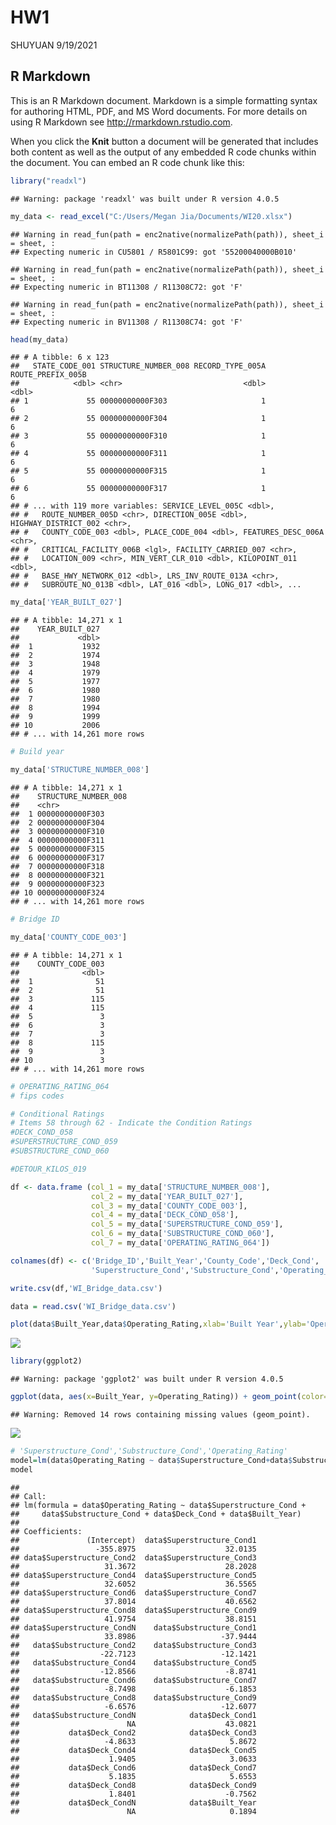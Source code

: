 HW1
================
SHUYUAN
9/19/2021

## R Markdown

This is an R Markdown document. Markdown is a simple formatting syntax
for authoring HTML, PDF, and MS Word documents. For more details on
using R Markdown see <http://rmarkdown.rstudio.com>.

When you click the **Knit** button a document will be generated that
includes both content as well as the output of any embedded R code
chunks within the document. You can embed an R code chunk like this:

``` r
library("readxl")
```

    ## Warning: package 'readxl' was built under R version 4.0.5

``` r
my_data <- read_excel("C:/Users/Megan Jia/Documents/WI20.xlsx")
```

    ## Warning in read_fun(path = enc2native(normalizePath(path)), sheet_i = sheet, :
    ## Expecting numeric in CU5801 / R5801C99: got '55200040000B010'

    ## Warning in read_fun(path = enc2native(normalizePath(path)), sheet_i = sheet, :
    ## Expecting numeric in BT11308 / R11308C72: got 'F'

    ## Warning in read_fun(path = enc2native(normalizePath(path)), sheet_i = sheet, :
    ## Expecting numeric in BV11308 / R11308C74: got 'F'

``` r
head(my_data)
```

    ## # A tibble: 6 x 123
    ##   STATE_CODE_001 STRUCTURE_NUMBER_008 RECORD_TYPE_005A ROUTE_PREFIX_005B
    ##            <dbl> <chr>                           <dbl>             <dbl>
    ## 1             55 00000000000F303                     1                 6
    ## 2             55 00000000000F304                     1                 6
    ## 3             55 00000000000F310                     1                 6
    ## 4             55 00000000000F311                     1                 6
    ## 5             55 00000000000F315                     1                 6
    ## 6             55 00000000000F317                     1                 6
    ## # ... with 119 more variables: SERVICE_LEVEL_005C <dbl>,
    ## #   ROUTE_NUMBER_005D <chr>, DIRECTION_005E <dbl>, HIGHWAY_DISTRICT_002 <chr>,
    ## #   COUNTY_CODE_003 <dbl>, PLACE_CODE_004 <dbl>, FEATURES_DESC_006A <chr>,
    ## #   CRITICAL_FACILITY_006B <lgl>, FACILITY_CARRIED_007 <chr>,
    ## #   LOCATION_009 <chr>, MIN_VERT_CLR_010 <dbl>, KILOPOINT_011 <dbl>,
    ## #   BASE_HWY_NETWORK_012 <dbl>, LRS_INV_ROUTE_013A <chr>,
    ## #   SUBROUTE_NO_013B <dbl>, LAT_016 <dbl>, LONG_017 <dbl>, ...

``` r
my_data['YEAR_BUILT_027']
```

    ## # A tibble: 14,271 x 1
    ##    YEAR_BUILT_027
    ##             <dbl>
    ##  1           1932
    ##  2           1974
    ##  3           1948
    ##  4           1979
    ##  5           1977
    ##  6           1980
    ##  7           1980
    ##  8           1994
    ##  9           1999
    ## 10           2006
    ## # ... with 14,261 more rows

``` r
# Build year
```

``` r
my_data['STRUCTURE_NUMBER_008']
```

    ## # A tibble: 14,271 x 1
    ##    STRUCTURE_NUMBER_008
    ##    <chr>               
    ##  1 00000000000F303     
    ##  2 00000000000F304     
    ##  3 00000000000F310     
    ##  4 00000000000F311     
    ##  5 00000000000F315     
    ##  6 00000000000F317     
    ##  7 00000000000F318     
    ##  8 00000000000F321     
    ##  9 00000000000F323     
    ## 10 00000000000F324     
    ## # ... with 14,261 more rows

``` r
# Bridge ID
```

``` r
my_data['COUNTY_CODE_003']
```

    ## # A tibble: 14,271 x 1
    ##    COUNTY_CODE_003
    ##              <dbl>
    ##  1              51
    ##  2              51
    ##  3             115
    ##  4             115
    ##  5               3
    ##  6               3
    ##  7               3
    ##  8             115
    ##  9               3
    ## 10               3
    ## # ... with 14,261 more rows

``` r
# OPERATING_RATING_064
# fips codes
```

``` r
# Conditional Ratings
# Items 58 through 62 - Indicate the Condition Ratings
#DECK_COND_058
#SUPERSTRUCTURE_COND_059
#SUBSTRUCTURE_COND_060
```

``` r
#DETOUR_KILOS_019
```

``` r
df <- data.frame (col_1 = my_data['STRUCTURE_NUMBER_008'],
                  col_2 = my_data['YEAR_BUILT_027'],
                  col_3 = my_data['COUNTY_CODE_003'],
                  col_4 = my_data['DECK_COND_058'],
                  col_5 = my_data['SUPERSTRUCTURE_COND_059'],
                  col_6 = my_data['SUBSTRUCTURE_COND_060'],
                  col_7 = my_data['OPERATING_RATING_064'])

colnames(df) <- c('Bridge_ID','Built_Year','County_Code','Deck_Cond',
                  'Superstructure_Cond','Substructure_Cond','Operating_Rating')

write.csv(df,'WI_Bridge_data.csv')
```

``` r
data = read.csv('WI_Bridge_data.csv')
```

``` r
plot(data$Built_Year,data$Operating_Rating,xlab='Built Year',ylab='Operating Rating')
```

![](HW1_files/figure-gfm/unnamed-chunk-9-1.png)<!-- -->

``` r
library(ggplot2)
```

    ## Warning: package 'ggplot2' was built under R version 4.0.5

``` r
ggplot(data, aes(x=Built_Year, y=Operating_Rating)) + geom_point(color='orange')
```

    ## Warning: Removed 14 rows containing missing values (geom_point).

![](HW1_files/figure-gfm/unnamed-chunk-10-1.png)<!-- -->

``` r
# 'Superstructure_Cond','Substructure_Cond','Operating_Rating'
model=lm(data$Operating_Rating ~ data$Superstructure_Cond+data$Substructure_Cond+data$Deck_Cond+data$Built_Year)
model
```

    ## 
    ## Call:
    ## lm(formula = data$Operating_Rating ~ data$Superstructure_Cond + 
    ##     data$Substructure_Cond + data$Deck_Cond + data$Built_Year)
    ## 
    ## Coefficients:
    ##               (Intercept)  data$Superstructure_Cond1  
    ##                 -355.8975                    32.0135  
    ## data$Superstructure_Cond2  data$Superstructure_Cond3  
    ##                   31.3672                    28.2028  
    ## data$Superstructure_Cond4  data$Superstructure_Cond5  
    ##                   32.6052                    36.5565  
    ## data$Superstructure_Cond6  data$Superstructure_Cond7  
    ##                   37.8014                    40.6562  
    ## data$Superstructure_Cond8  data$Superstructure_Cond9  
    ##                   41.9754                    38.8151  
    ## data$Superstructure_CondN    data$Substructure_Cond1  
    ##                   33.8986                   -37.9444  
    ##   data$Substructure_Cond2    data$Substructure_Cond3  
    ##                  -22.7123                   -12.1421  
    ##   data$Substructure_Cond4    data$Substructure_Cond5  
    ##                  -12.8566                    -8.8741  
    ##   data$Substructure_Cond6    data$Substructure_Cond7  
    ##                   -8.7498                    -6.1853  
    ##   data$Substructure_Cond8    data$Substructure_Cond9  
    ##                   -6.6576                   -12.6077  
    ##   data$Substructure_CondN            data$Deck_Cond1  
    ##                        NA                    43.0821  
    ##           data$Deck_Cond2            data$Deck_Cond3  
    ##                   -4.8633                     5.8672  
    ##           data$Deck_Cond4            data$Deck_Cond5  
    ##                    1.9405                     3.0633  
    ##           data$Deck_Cond6            data$Deck_Cond7  
    ##                    5.1835                     5.6553  
    ##           data$Deck_Cond8            data$Deck_Cond9  
    ##                    1.8401                    -0.7562  
    ##           data$Deck_CondN            data$Built_Year  
    ##                        NA                     0.1894
